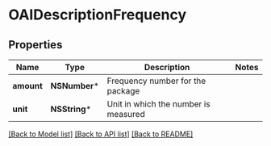 # OAIDescriptionFrequency

## Properties
Name | Type | Description | Notes
------------ | ------------- | ------------- | -------------
**amount** | **NSNumber*** | Frequency number for the package | 
**unit** | **NSString*** | Unit in which the number is measured | 

[[Back to Model list]](../README.md#documentation-for-models) [[Back to API list]](../README.md#documentation-for-api-endpoints) [[Back to README]](../README.md)


